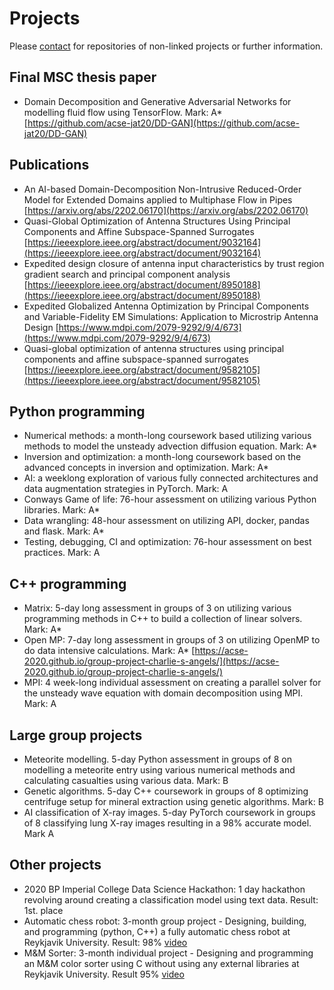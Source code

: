# Projects
Please [contact](mailto:jon.tomasson1@gmail.com) for repositories of non-linked projects or further information.

## Final MSC thesis paper
 - Domain Decomposition and Generative Adversarial Networks for modelling fluid flow using TensorFlow. Mark: A* 
   [https://github.com/acse-jat20/DD-GAN](https://github.com/acse-jat20/DD-GAN)

## Publications
 - An AI-based Domain-Decomposition Non-Intrusive Reduced-Order Model for Extended Domains applied to Multiphase Flow in Pipes 
   [https://arxiv.org/abs/2202.06170](https://arxiv.org/abs/2202.06170)
 - Quasi-Global Optimization of Antenna Structures Using Principal Components and Affine Subspace-Spanned Surrogates 
   [https://ieeexplore.ieee.org/abstract/document/9032164](https://ieeexplore.ieee.org/abstract/document/9032164)
 - Expedited design closure of antenna input characteristics by trust region gradient search and principal component analysis 
   [https://ieeexplore.ieee.org/abstract/document/8950188](https://ieeexplore.ieee.org/abstract/document/8950188)
 - Expedited Globalized Antenna Optimization by Principal Components and Variable-Fidelity EM Simulations: Application to Microstrip Antenna Design 
   [https://www.mdpi.com/2079-9292/9/4/673](https://www.mdpi.com/2079-9292/9/4/673)
 - Quasi-global optimization of antenna structures using principal components and affine subspace-spanned surrogates
   [https://ieeexplore.ieee.org/abstract/document/9582105](https://ieeexplore.ieee.org/abstract/document/9582105)


## Python programming
- Numerical methods: a month-long coursework based utilizing various methods to model the unsteady advection diffusion equation. Mark: A*
- Inversion and optimization: a month-long coursework based on the advanced concepts in inversion and optimization. Mark: A*
- AI: a weeklong exploration of various fully connected architectures and data augmentation strategies in PyTorch. Mark: A
- Conways Game of life: 76-hour assessment on utilizing various Python libraries. Mark: A*
- Data wrangling:  48-hour assessment on utilizing API, docker, pandas and flask. Mark: A*
- Testing, debugging, CI and optimization: 76-hour assessment on best practices. Mark: A

## C++ programming 
- Matrix: 5-day long assessment in groups of 3 on utilizing various programming methods in C++ to build a collection of linear solvers. Mark: A*
- Open MP: 7-day long assessment in groups of 3 on utilizing OpenMP to do data intensive calculations. Mark: A*
   [https://acse-2020.github.io/group-project-charlie-s-angels/](https://acse-2020.github.io/group-project-charlie-s-angels/)
- MPI: 4 week-long individual assessment on creating a parallel solver for the unsteady wave equation with domain decomposition using MPI. Mark: A

## Large group projects
- Meteorite modelling. 5-day Python assessment in groups of 8 on modelling a meteorite entry using various numerical methods and calculating casualties using various data. Mark: B 
- Genetic algorithms. 5-day C++ coursework in groups of 8 optimizing centrifuge setup for mineral extraction using genetic algorithms. Mark: B
- AI classification of X-ray images. 5-day PyTorch coursework in groups of 8 classifying lung X-ray images resulting in a 98% accurate model. Mark A

## Other projects 
- 2020 BP Imperial College Data Science Hackathon: 1 day hackathon revolving around creating a classification model using text data. Result: 1st. place
- Automatic chess robot: 3-month group project - Designing, building, and programming (python, C++) a fully automatic chess robot at Reykjavik University. Result: 98%
  [video](https://youtu.be/03NnNebqr6M)
- M&M Sorter: 3-month individual project - Designing and programming an M&M color sorter using C without using any external libraries at Reykjavik University. Result 95%
  [video](https://youtu.be/tPATVSBQtFg)

